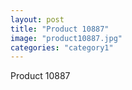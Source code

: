 ```yaml
---
layout: post
title: "Product 10887"
image: "product10887.jpg"
categories: "category1"
---
```

Product 10887
